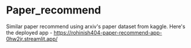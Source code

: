 # Paper_recommend
Similar paper recommend using arxiv's paper dataset from kaggle.
Here's the deployed app - https://rohinish404-paper-recommend-app-0hw2jr.streamlit.app/
